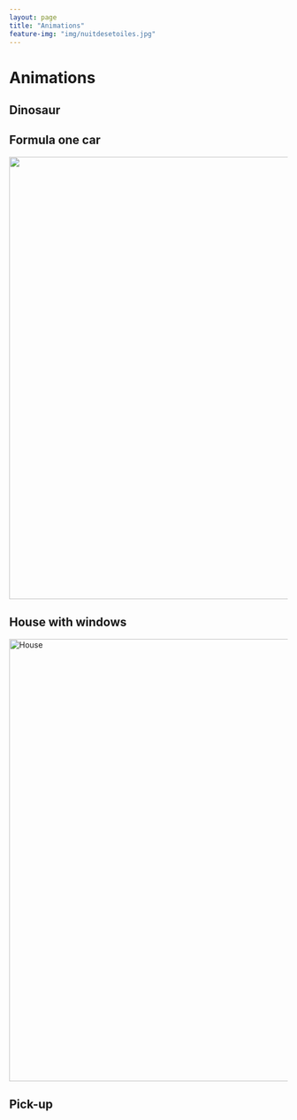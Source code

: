 ```yaml
---
layout: page
title: "Animations"
feature-img: "img/nuitdesetoiles.jpg"
---
```


# Animations 

## Dinosaur 

## Formula one car

<p align="center">
  <img width="800" src= https://github.com/colossaldinosaur/colossaldinosaur.github.io/blob/main/gifs/2f1.gif?">
</p>

## House with windows

<img src="https://github.com/colossaldinosaur/colossaldinosaur.github.io/blob/main/gifs/house.gif?raw=true" alt="House" width="800" align=middle/>

## Pick-up
